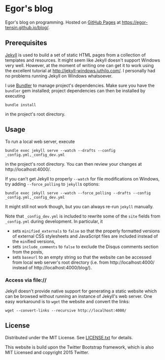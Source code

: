 Egor's blog
===========

Egor's blog on programming.
Hosted on [GitHub Pages] at https://egor-tensin.github.io/blog/.

[GitHub Pages]: https://pages.github.com

Prerequisites
-------------

[Jekyll] is used to build a set of static HTML pages from a collection of
templates and resources.
It might seem like Jekyll doesn't support Windows very well.
However, at the moment of writing one can get it to work using the excellent
tutorial at http://jekyll-windows.juthilo.com/.
I personally had no problems running Jekyll on Windows whatsoever.

I use [Bundler] to manage project's dependencies.
Make sure you have the `bundler` gem installed; project dependencies can then
be installed by executing

    bundle install

in the project's root directory.

[Jekyll]: https://jekyllrb.com/
[Bundler]: http://bundler.io/

Usage
-----

To run a local web server, execute

    bundle exec jekyll serve --watch --drafts --config _config.yml,_config_dev.yml

in the project's root directory.
You can then review your changes at http://localhost:4000/.

If you can't get Jekyll to properly `--watch` for file modifications on
Windows, try adding `--force_polling` to `jekyll`s options:

    bundle exec jekyll serve --watch --force_polling --drafts --config _config.yml,_config_dev.yml

It might still not work though, but you can always re-run `jekyll` manually.

Note that `_config_dev.yml` is included to rewrite some of the `site` fields
from `_config.yml` during development.
In particular, it

* sets `minified_externals` to `false` so that the properly formatted versions
of external CSS stylesheets and JavaScript files are included instead of the
`min`ified versions,
* sets `include_comments` to `false` to exclude the Disqus comments section
from the posts,
* sets `baseurl` to an empty string so that the website can be accessed from
local web server's root directory (i.e. from http://localhost:4000/ instead of
http://localhost:4000/blog/).

### Access via file://

Jekyll doesn't provide native support for generating a static website which can
be browsed without running an instance of Jekyll's web server.
One easy workaround is to `wget` the website and convert the links:

    wget --convert-links --recursive http://localhost:4000/

License
-------

Distributed under the MIT License.
See [LICENSE.txt] for details.

This website is build upon the Twitter Bootstrap framework, which is also MIT
Licensed and copyright 2015 Twitter.

[LICENSE.txt]: LICENSE.txt
